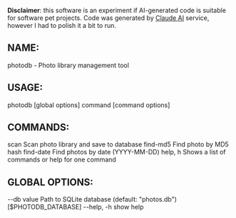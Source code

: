 **Disclaimer**: this software is an experiment if AI-generated code is suitable for software pet projects. Code was generated by [Claude AI](http://claude.ai) service, however I had to polish it a bit to run.

## NAME:
   photodb - Photo library management tool

## USAGE:
   photodb [global options] command [command options]

## COMMANDS:
   scan       Scan photo library and save to database
   find-md5   Find photo by MD5 hash
   find-date  Find photos by date (YYYY-MM-DD)
   help, h    Shows a list of commands or help for one command

## GLOBAL OPTIONS:
   --db value  Path to SQLite database (default: "photos.db") [$PHOTODB_DATABASE]
   --help, -h  show help
